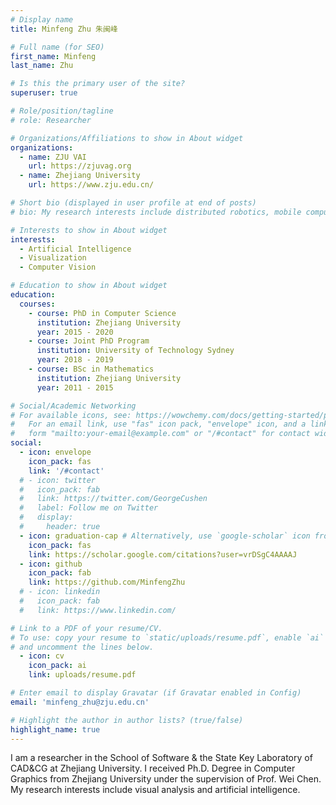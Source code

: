 ```yaml
---
# Display name
title: Minfeng Zhu 朱闽峰

# Full name (for SEO)
first_name: Minfeng
last_name: Zhu

# Is this the primary user of the site?
superuser: true

# Role/position/tagline
# role: Researcher

# Organizations/Affiliations to show in About widget
organizations:
  - name: ZJU VAI
    url: https://zjuvag.org
  - name: Zhejiang University
    url: https://www.zju.edu.cn/

# Short bio (displayed in user profile at end of posts)
# bio: My research interests include distributed robotics, mobile computing and programmable matter.

# Interests to show in About widget
interests:
  - Artificial Intelligence
  - Visualization
  - Computer Vision

# Education to show in About widget
education:
  courses:
    - course: PhD in Computer Science
      institution: Zhejiang University
      year: 2015 - 2020
    - course: Joint PhD Program
      institution: University of Technology Sydney
      year: 2018 - 2019
    - course: BSc in Mathematics
      institution: Zhejiang University
      year: 2011 - 2015

# Social/Academic Networking
# For available icons, see: https://wowchemy.com/docs/getting-started/page-builder/#icons
#   For an email link, use "fas" icon pack, "envelope" icon, and a link in the
#   form "mailto:your-email@example.com" or "/#contact" for contact widget.
social:
  - icon: envelope
    icon_pack: fas
    link: '/#contact'
  # - icon: twitter
  #   icon_pack: fab
  #   link: https://twitter.com/GeorgeCushen
  #   label: Follow me on Twitter
  #   display:
  #     header: true
  - icon: graduation-cap # Alternatively, use `google-scholar` icon from `ai` icon pack
    icon_pack: fas
    link: https://scholar.google.com/citations?user=vrDSgC4AAAAJ
  - icon: github
    icon_pack: fab
    link: https://github.com/MinfengZhu
  # - icon: linkedin
  #   icon_pack: fab
  #   link: https://www.linkedin.com/

# Link to a PDF of your resume/CV.
# To use: copy your resume to `static/uploads/resume.pdf`, enable `ai` icons in `params.yaml`,
# and uncomment the lines below.
  - icon: cv
    icon_pack: ai
    link: uploads/resume.pdf

# Enter email to display Gravatar (if Gravatar enabled in Config)
email: 'minfeng_zhu@zju.edu.cn'

# Highlight the author in author lists? (true/false)
highlight_name: true
---
```

I am a researcher in the School of Software & the State Key Laboratory of CAD&CG at Zhejiang University. I received Ph.D. Degree in Computer Graphics from Zhejiang University under the supervision of Prof. Wei Chen. My research interests include visual analysis and artificial intelligence.

